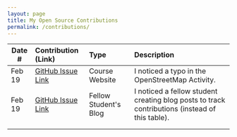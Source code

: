 ```yaml
---
layout: page
title: My Open Source Contributions
permalink: /contributions/
---
```


<!--
Type of the contribution should be "Wikipedia edit", "OpenStreet Map feature", "Documentation", "Course website", "Blog",
"Browser Add-on", etc.

The description should include a brief summary of what you did.

The link should bring us to a public page that shows your contribution. 

Replace the first row with your own contribution. 

-->





| Date #       | Contribution (Link)  | Type  | Description |
|---|:---|:---|:---|
| Feb 19   | [GitHub Issue Link](https://github.com/joannakl/ossd/issues/52)    | Course Website    |   I noticed a typo in the OpenStreetMap Activity.    |
| Feb 19   | [GitHub Issue Link](https://github.com/ossd-s23/shannonh800-weekly/issues/1)    | Fellow Student's Blog    |   I noticed a fellow student creating blog posts to track contributions (instead of this table).    |
|     |     |     |      |
|     |     |     |      |
